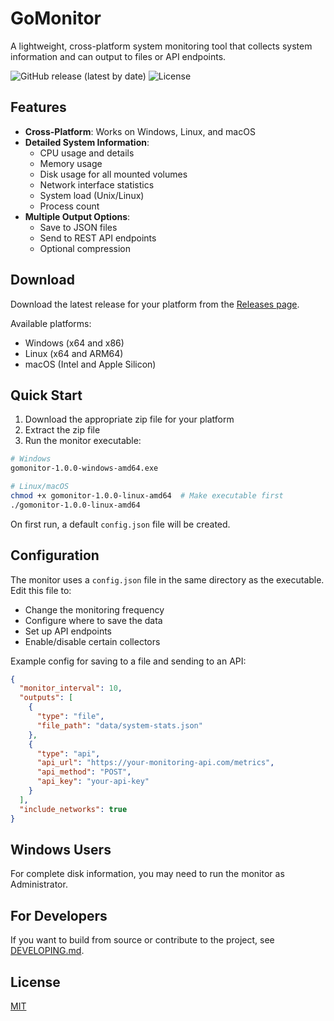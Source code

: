 # GoMonitor

A lightweight, cross-platform system monitoring tool that collects system information and can output to files or API endpoints.

![GitHub release (latest by date)](https://img.shields.io/github/v/release/maybeizen/GoMonitor)
![License](https://img.shields.io/github/license/maybeizen/GoMontior)

## Features

- **Cross-Platform**: Works on Windows, Linux, and macOS
- **Detailed System Information**:
  - CPU usage and details
  - Memory usage
  - Disk usage for all mounted volumes
  - Network interface statistics
  - System load (Unix/Linux)
  - Process count
- **Multiple Output Options**:
  - Save to JSON files
  - Send to REST API endpoints
  - Optional compression

## Download

Download the latest release for your platform from the [Releases page](https://github.com/maybeizen/gomonitor/releases).

Available platforms:

- Windows (x64 and x86)
- Linux (x64 and ARM64)
- macOS (Intel and Apple Silicon)

## Quick Start

1. Download the appropriate zip file for your platform
2. Extract the zip file
3. Run the monitor executable:

```bash
# Windows
gomonitor-1.0.0-windows-amd64.exe

# Linux/macOS
chmod +x gomonitor-1.0.0-linux-amd64  # Make executable first
./gomonitor-1.0.0-linux-amd64
```

On first run, a default `config.json` file will be created.

## Configuration

The monitor uses a `config.json` file in the same directory as the executable. Edit this file to:

- Change the monitoring frequency
- Configure where to save the data
- Set up API endpoints
- Enable/disable certain collectors

Example config for saving to a file and sending to an API:

```json
{
  "monitor_interval": 10,
  "outputs": [
    {
      "type": "file",
      "file_path": "data/system-stats.json"
    },
    {
      "type": "api",
      "api_url": "https://your-monitoring-api.com/metrics",
      "api_method": "POST",
      "api_key": "your-api-key"
    }
  ],
  "include_networks": true
}
```

## Windows Users

For complete disk information, you may need to run the monitor as Administrator.

## For Developers

If you want to build from source or contribute to the project, see [DEVELOPING.md](DEVELOPING.md).

## License

[MIT](license)
